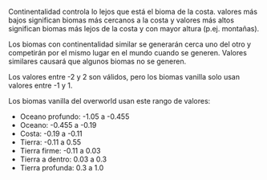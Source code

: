 Continentalidad controla lo lejos que está el bioma de la costa. valores más bajos significan biomas más cercanos a la costa y valores más altos significan biomas más lejos de la costa y con mayor altura (p.ej. montañas).

Los biomas con continentalidad similar se generarán cerca uno del otro y competirán por el mismo lugar en el mundo cuando se generen. Valores similares causará que algunos biomas no se generen.

Los valores entre -2 y 2 son válidos, pero los biomas vanilla solo usan valores entre -1 y 1.

Los biomas vanilla del overworld usan este rango de valores:

* Oceano profundo: -1.05 a -0.455
* Oceano: -0.455 a -0.19
* Costa: -0.19 a -0.11
* Tierra: -0.11 a 0.55
* Tierra firme: -0.11 a 0.03
* Tierra a dentro: 0.03 a 0.3
* Tierra profunda: 0.3 a 1.0